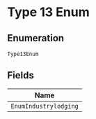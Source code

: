 
# Type 13 Enum

## Enumeration

`Type13Enum`

## Fields

| Name |
|  --- |
| `EnumIndustrylodging` |

